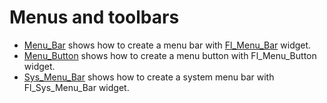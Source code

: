 # Menus and toolbars

* [Menu_Bar](Menu_Bar/README.md) shows how to create a menu bar with [Fl_Menu_Bar](https://www.fltk.org/doc-1.3/classFl__Menu__Bar.html) widget.
* [Menu_Button](Menu_Button/README.md) shows how to create a menu button with Fl_Menu_Button widget.
* [Sys_Menu_Bar](Sys_Menu_Bar/README.md) shows how to create a system menu bar with Fl_Sys_Menu_Bar widget.
